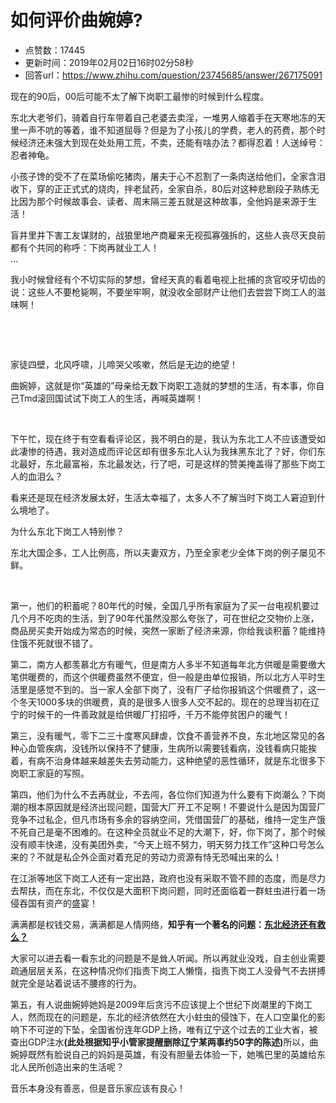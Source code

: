 # 如何评价曲婉婷?
- 点赞数：17445
- 更新时间：2019年02月02日16时02分58秒
- 回答url：https://www.zhihu.com/question/23745685/answer/267175091
<body>
 <p data-pid="oqMsnFCg">现在的90后，00后可能不太了解下岗职工最惨的时候到什么程度。</p>
 <p data-pid="cyqUNWTf">东北大老爷们，骑着自行车带着自己老婆去卖淫，一堆男人缩着手在天寒地冻的天里一声不吭的等着，谁不知道屈辱？但是为了小孩儿的学费，老人的药费，那个时候经济还未强大到现在处处用工荒，不卖，还能有啥办法？都得忍着！人送绰号：忍者神龟。</p>
 <p data-pid="gR0US6a2">小孩子馋的受不了在菜场偷吃猪肉，屠夫于心不忍割了一条肉送给他们，全家含泪收下，穿的正正式式的烧肉，拌老鼠药，全家自杀，80后对这种悲剧段子熟练无比因为那个时候故事会、读者、周末隔三差五就是这种故事，全他妈是来源于生活！</p>
 <p data-pid="hYn0k9Is">盲井里井下害工友谋财的，战狼里地产商雇来无视孤寡强拆的，这些人丧尽天良前都有个共同的称呼：下岗再就业工人！<br>
  …</p>
 <p data-pid="Kmoy1Olk">我小时候曾经有个不切实际的梦想，曾经天真的看着电视上批捕的贪官咬牙切齿的说：这些人不要枪毙啊，不要坐牢啊，就没收全部财产让他们去尝尝下岗工人的滋味啊！</p>
 <p class="ztext-empty-paragraph"><br></p>
 <p class="ztext-empty-paragraph"><br></p>
 <p data-pid="-h-oCuv7">家徒四壁，北风呼啸，儿啼哭父咳嗽，然后是无边的绝望！</p>
 <p data-pid="LGrJdmIV">曲婉婷，这就是你“英雄的”母亲给无数下岗职工造就的梦想的生活，有本事，你自己Tmd滚回国试试下岗工人的生活，再喊英雄啊！</p>
 <p class="ztext-empty-paragraph"><br></p>
 <p data-pid="nktsS_qh">下午忙，现在终于有空看看评论区，我不明白的是，我认为东北工人不应该遭受如此凄惨的待遇，我对造成而评论区却有很多东北人认为我抹黑东北了？好，你们东北最好，东北最富裕，东北最发达，行了吧，可是这样的赞美掩盖得了那些下岗工人的血泪么？</p>
 <p data-pid="jswVsgCJ">看来还是现在经济发展太好，生活太幸福了，太多人不了解当时下岗工人窘迫到什么境地了。</p>
 <p data-pid="EjJpx5Gp">为什么东北下岗工人特别惨？</p>
 <p data-pid="3i9v9c37">东北大国企多，工人比例高，所以夫妻双方，乃至全家老少全体下岗的例子屡见不鲜。</p>
 <p class="ztext-empty-paragraph"><br></p>
 <p data-pid="wGn0R5bh">第一，他们的积蓄呢？80年代的时候，全国几乎所有家庭为了买一台电视机要过几个月不吃肉的生活，到了90年代虽然没那么夸张了，可在世纪之交物价上涨，商品房买卖开始成为常态的时候，突然一家断了经济来源，你给我谈积蓄？能维持住饿不死就很不错了。</p>
 <p data-pid="lX2PPqrG">第二，南方人都羡慕北方有暖气，但是南方人多半不知道每年北方供暖是需要缴大笔供暖费的，而这个供暖费虽然不便宜，但一般是由单位报销，所以北方人平时生活里是感觉不到的。当一家人全部下岗了，没有厂子给你报销这个供暖费了，这一个冬天1000多块的供暖费，真的是很多人很多人交不起的。现在的总理当初在辽宁的时候干的一件善政就是给供暖厂打招呼，千万不能停贫困户的暖气！</p>
 <p data-pid="NJA56pnU">第三，没有暖气，零下二三十度寒风肆虐，饮食不善营养不良，东北地区常见的各种心血管疾病，没钱所以保持不了健康，生病所以需要钱看病，没钱看病只能挨着，有病不治身体越来越差失去劳动能力，这种绝望的恶性循环，就是东北很多下岗职工家庭的写照。</p>
 <p data-pid="_9uZf3au">第四，他们为什么不去再就业，不去闯，各位你们知道为什么要有下岗潮么？下岗潮的根本原因就是经济出现问题，国营大厂开工不足啊！不要说什么是因为国营厂竞争不过私企，但凡市场有多余的容纳空间，凭借国营厂的基础，维持一定生产饿不死自己是毫不困难的。在这种全员就业不足的大潮下，好，你下岗了，那个时候没有顺丰快递，没有美团外卖，“今天上班不努力，明天努力找工作”这种口号怎么来的？不就是私企外企面对着充足的劳动力资源有恃无恐喊出来的么！</p>
 <p data-pid="jCqFSVmE">在江浙等地区下岗工人还有一定出路，政府也没有采取不管不顾的态度，而是尽力去帮扶，而在东北，不仅仅是大面积下岗问题，同时还面临着一群蛀虫进行着一场侵吞国有资产的盛宴！</p>
 <p data-pid="TTAWj5np">满满都是权钱交易，满满都是人情网络，<b>知乎有一个著名的问题：<a href="https://www.zhihu.com/question/26607538" class="internal">东北经济还有救么？</a></b></p>
 <p data-pid="Pz07U0Um">大家可以进去看一看东北的问题是不是耸人听闻。所以再就业没戏，自主创业需要疏通层层关系，在这种情况你们指责下岗工人懒惰，指责下岗工人没骨气不去拼搏就完全是站着说话不腰疼的行为。</p>
 <p data-pid="WRAh60Xb">第五，有人说曲婉婷她妈是2009年后贪污不应该提上个世纪下岗潮里的下岗工人，然而现在的问题是，东北的经济依然在大小蛀虫的侵蚀下，在人口空巢化的影响下不可逆的下坠，全国省份连年GDP上扬，唯有辽宁这个过去的工业大省，被查出GDP注水<b>(此处根据知乎小管家提醒删除辽宁某两事约50字的陈述)</b>所以，曲婉婷既然有脸说自己的妈妈是英雄，有没有胆量去体验一下，她嘴巴里的英雄给东北人民所创造出来的生活呢？</p>
 <p data-pid="4dmKK9qi">音乐本身没有善恶，但是音乐家应该有良心！</p>
</body>